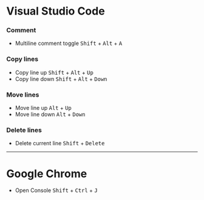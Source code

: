 # Visual Studio Code


### Comment
- Multiline comment toggle <kbd>Shift</kbd> + <kbd>Alt</kbd> + <kbd>A</kbd> 


### Copy lines
- Copy line up <kbd>Shift</kbd> + <kbd>Alt</kbd> + <kbd>Up</kbd> 
- Copy line down <kbd>Shift</kbd> + <kbd>Alt</kbd> + <kbd>Down</kbd> 


### Move lines
- Move line up <kbd>Alt</kbd> + <kbd>Up</kbd> 
- Move line down <kbd>Alt</kbd> + <kbd>Down</kbd> 


### Delete lines
- Delete current line  <kbd>Shift</kbd> + <kbd>Delete</kbd>



<hr>



# Google Chrome
- Open Console <kbd>Shift</kbd> + <kbd>Ctrl</kbd> + <kbd>J</kbd> 